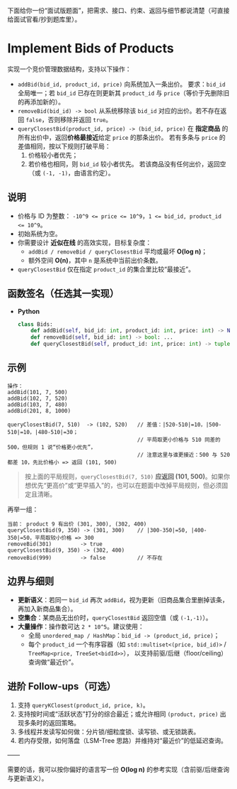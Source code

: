 下面给你一份“面试版题面”，把需求、接口、约束、返回与细节都说清楚（可直接给面试官看/抄到题库里）。

# Implement Bids of Products

实现一个竞价管理数据结构，支持以下操作：

- `addBid(bid_id, product_id, price)`
   向系统加入一条出价。
   要求：`bid_id` 全局唯一；若 `bid_id` 已存在则更新其 `product_id` 与 `price`（等价于先删除旧的再添加新的）。
- `removeBid(bid_id) -> bool`
   从系统移除该 `bid_id` 对应的出价。若不存在返回 `false`，否则移除并返回 `true`。
- `queryClosestBid(product_id, price) -> (bid_id, price)`
   在 **指定商品** 的所有出价中，返回**价格最接近**给定 `price` 的那条出价。
   若有多条与 `price` 的差值相同，按以下规则打破平局：
  1. 价格较小者优先；
  2. 若价格也相同，则 `bid_id` 较小者优先。
      若该商品没有任何出价，返回空（或 `(-1, -1)`，由语言约定）。

## 说明

- 价格与 ID 为整数：
   `-10^9 <= price <= 10^9`，`1 <= bid_id, product_id <= 10^9`。
- 初始系统为空。
- 你需要设计 **近似在线** 的高效实现，目标复杂度：
  - `addBid / removeBid / queryClosestBid` 平均或最坏 **O(log n)**；
  - 额外空间 **O(n)**，其中 `n` 是系统中当前出价条数。
- `queryClosestBid` 仅在指定 `product_id` 的集合里比较“最接近”。

## 函数签名（任选其一实现）

- **Python**

  ```python
  class Bids:
      def addBid(self, bid_id: int, product_id: int, price: int) -> None: ...
      def removeBid(self, bid_id: int) -> bool: ...
      def queryClosestBid(self, product_id: int, price: int) -> tuple[int, int] | None: ...
  ```

## 示例

```
操作： 
addBid(101, 7, 500)
addBid(102, 7, 520)
addBid(103, 7, 480)
addBid(201, 8, 1000)

queryClosestBid(7, 510)  -> (102, 520)   // 差值：|520-510|=10，|500-510|=10，|480-510|=30；
                                         // 平局取更小价格与 510 同差的 500，但规则 1 说“价格更小优先”，
                                         // 注意这里与谁更接近：500 与 520 都差 10，先比价格小 => 返回 (101, 500)
```

> 按上面的平局规则，`queryClosestBid(7, 510)` **应返回 (101, 500)**。如果你想优先“更高价”或“更早插入”的，也可以在题面中改掉平局规则，但必须固定且清晰。

再举一组：

```
当前： product 9 有出价 (301, 300), (302, 400)
queryClosestBid(9, 350) -> (301, 300)    // |300-350|=50, |400-350|=50，平局取较小价格 => 300
removeBid(301)         -> true
queryClosestBid(9, 350) -> (302, 400)
removeBid(999)         -> false          // 不存在
```

## 边界与细则

- **更新语义**：若同一 `bid_id` 再次 `addBid`，视为更新（旧商品集合里删掉该条，再加入新商品集合）。
- **空集合**：某商品无出价时，`queryClosestBid` 返回空值（或 `(-1,-1)`）。
- **大量操作**：操作数可达 `2 * 10^5`。建议使用：
  - 全局 `unordered_map / HashMap`：`bid_id -> (product_id, price)`；
  - 每个 `product_id` 一个有序容器（如 `std::multiset<(price, bid_id)>` / `TreeMap<price, TreeSet<bidId>>`），
     以支持前驱/后继（floor/ceiling）查询做“最近价”。

## 进阶 Follow-ups（可选）

1. 支持 `queryKClosest(product_id, price, k)`。
2. 支持按时间或“活跃状态”打分的综合最近；或允许相同 `(product, price)` 出现多条时的返回策略。
3. 多线程并发读写如何做：分片锁/细粒度锁、读写锁、或无锁跳表。
4. 若内存受限，如何落盘（LSM-Tree 思路）并维持对“最近价”的低延迟查询。

——

需要的话，我可以按你偏好的语言写一份 **O(log n)** 的参考实现（含前驱/后继查询与更新语义）。